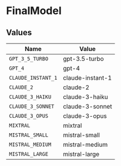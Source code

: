 # FinalModel


## Values

| Name               | Value              |
| ------------------ | ------------------ |
| `GPT_3_5_TURBO`    | gpt-3.5-turbo      |
| `GPT_4`            | gpt-4              |
| `CLAUDE_INSTANT_1` | claude-instant-1   |
| `CLAUDE_2`         | claude-2           |
| `CLAUDE_3_HAIKU`   | claude-3-haiku     |
| `CLAUDE_3_SONNET`  | claude-3-sonnet    |
| `CLAUDE_3_OPUS`    | claude-3-opus      |
| `MIXTRAL`          | mixtral            |
| `MISTRAL_SMALL`    | mistral-small      |
| `MISTRAL_MEDIUM`   | mistral-medium     |
| `MISTRAL_LARGE`    | mistral-large      |